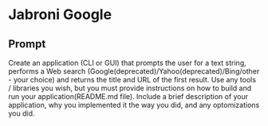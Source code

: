 # Jabroni Google

## Prompt

Create an application (CLI or GUI) that prompts the user for a text string, performs a Web search (Google(deprecated)/Yahoo(deprecated)/Bing/other - your choice) and returns the title and URL of the first result. Use any tools / libraries you wish, but you must provide instructions on how to build and run your application(README.md file). Include a brief description of your application, why you implemented it the way you did, and any optomizations you did.

